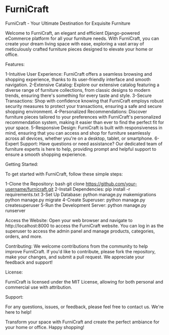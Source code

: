 # FurniCraft
FurniCraft - Your Ultimate Destination for Exquisite Furniture

Welcome to FurniCraft, an elegant and efficient Django-powered eCommerce platform for all your furniture needs. With FurniCraft, you can create your dream living space with ease, exploring a vast array of meticulously crafted furniture pieces designed to elevate your home or office.

Features:

1-Intuitive User Experience: FurniCraft offers a seamless browsing and shopping experience, thanks to its user-friendly interface and smooth navigation.
2-Extensive Catalog: Explore our extensive catalog featuring a diverse range of furniture collections, from classic designs to modern trends, ensuring there's something for every taste and style.
3-Secure Transactions: Shop with confidence knowing that FurniCraft employs robust security measures to protect your transactions, ensuring a safe and secure shopping environment.
4-Personalized Recommendations: Discover furniture pieces tailored to your preferences with FurniCraft's personalized recommendation system, making it easier than ever to find the perfect fit for your space.
5-Responsive Design: FurniCraft is built with responsiveness in mind, ensuring that you can access and shop for furniture seamlessly across all devices, whether you're on a desktop, tablet, or smartphone.
6-Expert Support: Have questions or need assistance? Our dedicated team of furniture experts is here to help, providing prompt and helpful support to ensure a smooth shopping experience.

Getting Started:

To get started with FurniCraft, follow these simple steps:

1-Clone the Repository:
bash
git clone https://github.com/your-username/furnicraft.git
2-Install Dependencies:
pip install -r requirements.txt
3-Set Up Database:
python manage.py makemigrations
python manage.py migrate
4-Create Superuser:
python manage.py createsuperuser
5-Run the Development Server:
 python manage.py runserver

Access the Website:
Open your web browser and navigate to http://localhost:8000 to access the FurniCraft website. You can log in as the superuser to access the admin panel and manage products, categories, orders, and more.

Contributing:
We welcome contributions from the community to help improve FurniCraft. If you'd like to contribute, please fork the repository, make your changes, and submit a pull request. We appreciate your feedback and support!


License:

FurniCraft is licensed under the MIT License, allowing for both personal and commercial use with attribution.

Support:

For any questions, issues, or feedback, please feel free to contact us. We're here to help!

Transform your space with FurniCraft and create the perfect ambiance for your home or office. Happy shopping!
